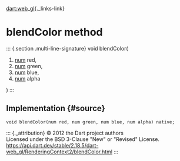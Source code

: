 [dart:web\_gl](../../dart-web_gl/dart-web_gl-library){._links-link}

blendColor method
=================

::: {.section .multi-line-signature}
void blendColor(

1.  [num](../../dart-core/num-class) red,
2.  [num](../../dart-core/num-class) green,
3.  [num](../../dart-core/num-class) blue,
4.  [num](../../dart-core/num-class) alpha

)
:::

Implementation {#source}
--------------

``` {.language-dart data-language="dart"}
void blendColor(num red, num green, num blue, num alpha) native;
```

::: {._attribution}
© 2012 the Dart project authors\
Licensed under the BSD 3-Clause \"New\" or \"Revised\" License.\
<https://api.dart.dev/stable/2.18.5/dart-web_gl/RenderingContext2/blendColor.html>
:::
